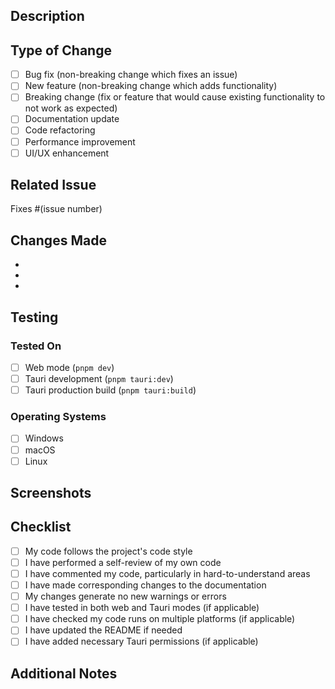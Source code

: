 ## Description

<!-- Provide a brief description of the changes in this PR -->

## Type of Change

<!-- Mark the relevant option with an "x" -->

- [ ] Bug fix (non-breaking change which fixes an issue)
- [ ] New feature (non-breaking change which adds functionality)
- [ ] Breaking change (fix or feature that would cause existing functionality to not work as expected)
- [ ] Documentation update
- [ ] Code refactoring
- [ ] Performance improvement
- [ ] UI/UX enhancement

## Related Issue

<!-- Link to the issue this PR addresses -->

Fixes #(issue number)

## Changes Made

<!-- List the specific changes made in this PR -->

-
-
-

## Testing

<!-- Describe the tests you ran and how to reproduce them -->

### Tested On

- [ ] Web mode (`pnpm dev`)
- [ ] Tauri development (`pnpm tauri:dev`)
- [ ] Tauri production build (`pnpm tauri:build`)

### Operating Systems

- [ ] Windows
- [ ] macOS
- [ ] Linux

## Screenshots

<!-- If applicable, add screenshots to demonstrate the changes -->

## Checklist

<!-- Mark completed items with an "x" -->

- [ ] My code follows the project's code style
- [ ] I have performed a self-review of my own code
- [ ] I have commented my code, particularly in hard-to-understand areas
- [ ] I have made corresponding changes to the documentation
- [ ] My changes generate no new warnings or errors
- [ ] I have tested in both web and Tauri modes (if applicable)
- [ ] I have checked my code runs on multiple platforms (if applicable)
- [ ] I have updated the README if needed
- [ ] I have added necessary Tauri permissions (if applicable)

## Additional Notes

<!-- Add any additional context or notes for reviewers -->
